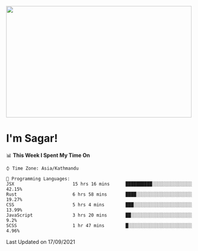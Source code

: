 
<img src="https://media.giphy.com/media/3ornk57KwDXf81rjWM/giphy.gif" width="500" height="300" frameBorder="0" class="giphy-embed" allowFullScreen></img>

#   I'm Sagar!

<!--START_SECTION:waka-->
📊 **This Week I Spent My Time On** 

```text
⌚︎ Time Zone: Asia/Kathmandu

💬 Programming Languages: 
JSX                      15 hrs 16 mins      ██████████░░░░░░░░░░░░░░░   42.15% 
Rust                     6 hrs 58 mins       ████░░░░░░░░░░░░░░░░░░░░░   19.27% 
CSS                      5 hrs 4 mins        ███░░░░░░░░░░░░░░░░░░░░░░   13.99% 
JavaScript               3 hrs 20 mins       ██░░░░░░░░░░░░░░░░░░░░░░░   9.2% 
SCSS                     1 hr 47 mins        █░░░░░░░░░░░░░░░░░░░░░░░░   4.96%

```


 Last Updated on 17/09/2021
<!--END_SECTION:waka-->
